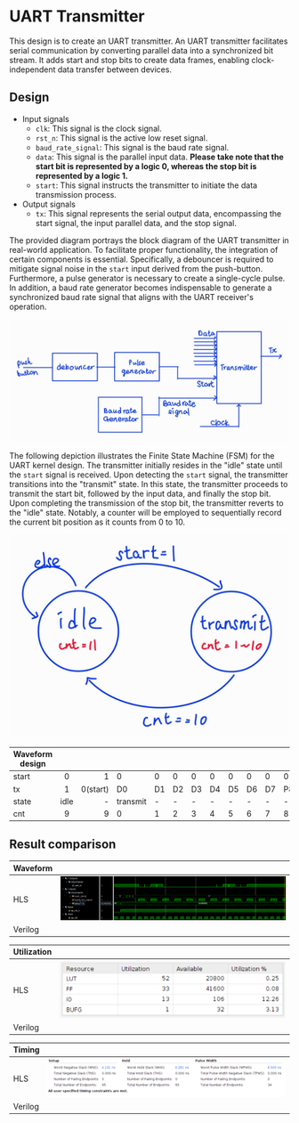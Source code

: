 # UART Transmitter

This design is to create an UART transmitter. An UART transmitter facilitates serial communication by converting parallel data into a synchronized bit stream. It adds start and stop bits to create data frames, enabling clock-independent data transfer between devices.

## Design

* Input signals
  * `clk`: This signal is the clock signal.
  * `rst_n`: This signal is the active low reset signal.
  * `baud_rate_signal`: This signal is the baud rate signal.
  * `data`: This signal is the parallel input data.
  **Please take note that the start bit is represented by a logic 0, whereas the stop bit is represented by a logic 1.**
  * `start`: This signal instructs the transmitter to initiate the data transmission process.
* Output signals
  * `tx`: This signal represents the serial output data, encompassing the start signal, the input parallel data, and the stop signal.

The provided diagram portrays the block diagram of the UART transmitter in real-world application. To facilitate proper functionality, the integration of certain components is essential. Specifically, a debouncer is required to mitigate signal noise in the `start` input derived from the push-button. Furthermore, a pulse generator is necessary to create a single-cycle pulse. In addition, a baud rate generator becomes indispensable to generate a synchronized baud rate signal that aligns with the UART receiver's operation.

![Alt text](image-3.png)

The following depiction illustrates the Finite State Machine (FSM) for the UART kernel design. The transmitter initially resides in the "idle" state until the `start` signal is received. Upon detecting the `start` signal, the transmitter transitions into the "transmit" state. In this state, the transmitter proceeds to transmit the start bit, followed by the input data, and finally the stop bit. Upon completing the transmission of the stop bit, the transmitter reverts to the "idle" state. Notably, a counter will be employed to sequentially record the current bit position as it counts from 0 to 10.

![Alt text](image-4.png)

| Waveform design |      |          |          |    |    |    |    |    |    |    |            |         |      |
|-----------------|:----:|---------:|----------|----|----|----|----|----|----|----|------------|---------|------|
| start           | 0    | 1        | 0        | 0  | 0  | 0  | 0  | 0  | 0  | 0  | 0          | 0       | 0    |
| tx              |   1  | 0(start) | D0       | D1 | D2 | D3 | D4 | D5 | D6 | D7 | P8(parity) | 1(stop) | 1    |
| state           | idle |        - | transmit | -  | -  | -  | -  | -  | -  | -  | -          | -       | idle |
| cnt             |   9  |        9 | 0        | 1  | 2  | 3  | 4  | 5  | 6  | 7  | 8          | 9       | 9    |

## Result comparison

|Waveform||
|--|--|
|HLS|![Alt text](image.png)|
|Verilog||

|Utilization||
|--|--|
|HLS|![Alt text](image-2.png)|
|Verilog||

|Timing||
|--|--|
|HLS|![Alt text](image-1.png)|
|Verilog||
